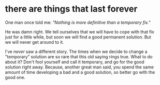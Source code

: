 
# there are things that last forever

One man once told me: _"Nothing is more definitive than a temporary fix."_

He was damn right.
We tell ourselves that we will have to cope with that fix just for a little while, but soon we will find a good permanent solution.
But we will never get around to it.

I've _never_ saw a different story. The times when we decide to change a "temporary" solution are so rare that this old saying rings true.
What to do about it? Don't fool yourself and call it temporary, and go for the good solution right away.
Because, another great man said, you spend the same amount of time developing a bad and a good solution, so better go with the good one.
